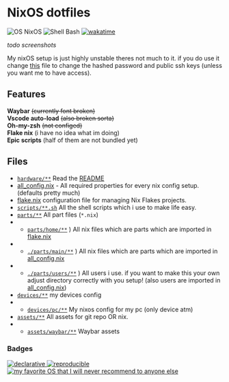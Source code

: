 # NixOS dotfiles

![OS NixOS](https://img.shields.io/badge/os-nixos%20-%235277c3?style=flat-square&logoColor=7eb5e0)
![Shell Bash](https://img.shields.io/badge/editor-vscode-%23464748?style=flat-square)
[![wakatime](https://wakatime.com/badge/user/018eed1d-6093-4f51-9fca-7863b7a1ac97/project/0bd55e4d-b460-49e5-a4fb-363c132a7de6.svg)](https://wakatime.com/badge/user/018eed1d-6093-4f51-9fca-7863b7a1ac97/project/0bd55e4d-b460-49e5-a4fb-363c132a7de6)

<!-- SCREENSHOTS OF IT HERE -->

_todo screenshots_

<!-- END SCREENSHOTS -->

My nixOS setup is just highly unstable theres not much to it.
if you do use it change [this](./all_config.nix) file to change the hashed password and public ssh keys (unless you want me to have access).

## Features

**Waybar** ~~(currently font broken)~~ <br />
**Vscode auto-load** ~~(also broken sorta)~~
<br />
**Oh-my-zsh** ~~(not configed)~~
<br />
**Flake nix** (i have no idea what im doing)
<br />
**Epic scripts** (half of them are not bundled yet)
<br />

## Files

- [`hardware/**`](./hardware/) Read the [README](./hardware/README.md)
- [all_config.nix](./all_config.nix) - All required properties for every nix config setup. (defaults pretty much)
- [flake.nix](./flake.nix) configuration file for managing Nix Flakes projects.
- [`scripts/**.sh`](./scripts/) All the shell scripts which i use to make life easy.
- [`parts/**`](./parts/) All part files (`*.nix`)
- - [`parts/home/**`](./parts/home/) ) All nix files which are parts which are imported in [flake.nix](./flake.nix)
- - [`./parts/main/**`](./parts/main/) ) All nix files which are parts which are imported in [all_config.nix](./all_config.nix)
- - [`./parts/users/**`](./parts/users/) ) All users i use. if you want to make this your own adjust directory correctly with you setup! (also users are imported in [all_config.nix](./all_config.nix))
- [`devices/**`](./devices/) my devices config
- - [`devices/pc/**`](./devices/pc/) My nixos config for my pc (only device atm)
- [`assets/**`](./assets/) All assets for git repo OR nix.
- - [`assets/waybar/**`](./assets/waybar/) Waybar assets

### Badges

<a href="https://nixos.org">

![declarative](https://matdoes.dev/buttons/i/7b5f60e8e0c184642cbd0d02d3ae105b.gif)
![reproducible](https://matdoes.dev/buttons/i/a37d70d38ef039521059d3fe77804cf0.gif)
![my favorite OS that I will never recommend to anyone else](https://matdoes.dev/buttons/i/d79cb5e7194dbc84adda59217234a017.gif)
</a>
